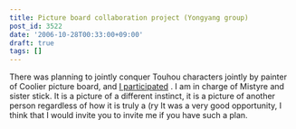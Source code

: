 ```yaml
---
title: Picture board collaboration project (Yongyang group)
post_id: 3522
date: '2006-10-28T00:33:00+09:00'
draft: true
tags: []
---
```


There was planning to jointly conquer Touhou characters jointly by painter of Coolier picture board, and [I participated](http://merupo.orz.hm/coolier_5/coolier_web_browser.php?page_no=251) . I am in charge of Mistyre and sister stick. It is a picture of a different instinct, it is a picture of another person regardless of how it is truly a (ry It was a very good opportunity, I think that I would invite you to invite me if you have such a plan.
